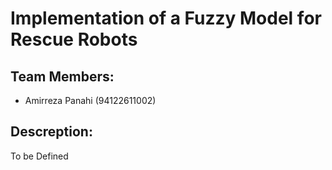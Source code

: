 # Implementation of a Fuzzy Model for Rescue Robots

## Team Members:
- Amirreza Panahi (94122611002)

## Descreption:
To be Defined
